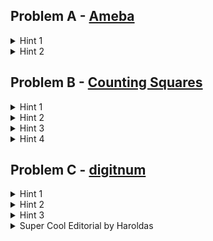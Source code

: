 ## Problem A - [Ameba](https://atcoder.jp/contests/abc274/tasks/abc274_c)
<details>
<summary>Hint 1</summary>
Amoeba A sub i splits into ameobas 2i and 2i + 1. In other words, the index of the value in the input (i) indicates which new amoeba it splits into, and the value given in the input (A sub i) indicates the original amoeba that it splits from.
</details>
<details>
<summary>Hint 2</summary>
The children amoeba that the parent amoeba are one generation down the line from the original amoeba, so their generation is equal to the generation of the parent amoeba + 1.
</details>

## Problem B - [Counting Squares](https://atcoder.jp/contests/abc275/tasks/abc275_c)

<details>
<summary>Hint 1</summary>
Given 2 points, we can find 2 other points that are needed to make a square.
</details>
<details>
<summary>Hint 2</summary>
The input size is so small (10 * 10 = 100 points) that it is possible to iterate over every set of two points.
</details>
<details>
<summary>Hint 3</summary>
The two other points can be found using the difference in x and y between the first two points (probably fiddle around with this on paper, I'm not sure how to explain the process). There's actually two different sets of two points that will complete the square, depending on whether you rotate the original line segment clockwise or counterclockwise.
</details>
<details>
<summary>Hint 4</summary>
Make sure you aren't counting the same square multiple times.
</details>

## Problem C - [digitnum](https://atcoder.jp/contests/abc238/tasks/abc238_c)

<details>
  <summary>Hint 1</summary>

  f(1) = 1, f(2) = 2, f(3) = 3 etc... f(9) = 9, so the sum of all f(x) from x=1 to x=9 is equal to 1+2+3...+9. This can be found using the formula for the sum of an arithmetic sequence: (lowest number + highest number) * (number of numbers in the sequence / 2). Substituting in the values for this case, it would look like (1 + 9) * (9 / 2) = 45.

</details>

<details>
  <summary>Hint 2</summary>

  f(1) = 1, f(10) = 1, f(100) = 1, f(1000) = 1, f(10000) = 1, etc...
</details>

<details>
  <summary>Hint 3</summary>

  Sample case 2 (where n=238) can be broken down like this: the sum of all f(x) from x=1 to x=9 + the sum of all f(x) from x=10 to x=99 + the sum of all f(x) from x=100 to x=238.
  
</details>

<details>
  <summary>Super Cool Editorial by Haroldas</summary>

  You essentially are trying to add a summation of "n" for each digit range you have

  Lets say I have the number 173:
  You have to add the sum of 1-9, then 10-99 (but they're offset by 9 to be 1-90), then finally 100-173 (offset by 99, so 1-74)

  Essentially you can use the sum of an arithmetic series formula to accomplish the goal, but you can think of it instead in terms of the properties of summation
  This is derived from Sn = n/2 * (an + a0)
  ![img](https://cdn.discordapp.com/attachments/1027733600113790986/1040416408351297556/image.png)

  This is a fundamental calculation for digitnum because it reduces the entire thing to near O(1) (with a very uncostly loop - we'll get to that)
  So for our precious number 173, you can think of f(1)...f(9) to be like this:
  ![img](https://cdn.discordapp.com/attachments/1027733600113790986/1040416802418733217/image.png)

  Now the cool part is that up until the actual number of digits of our num (173), it really is just 9 x 10^(i) (if i starts at 0)
  And so you just add this to your sum, so for 273 you have something like:
  9/2 * 10 + 90/2 * 91
  Because your total number of digits is 3, so you can calculate sum up till 2
  after that point, you just have to understand that for each number you must offset it by a large number of repeating 9's, kind of like the earlier example of 10 to 99, you subtract by 9 to get 1-90 
  or like 100 to 999, you subtract by 99 to get 1-900, etc.

  of course calculating that sucks, but you can also see it as 10^(n digits - 1) - 1 
  therefore you can easily calculate it as (173 - 10^2 + 1 )/2 * (173 - 10^2 + 2) 
  (which is really just saying (173 - 99)/2 * ((173 - 99) + 1), looking like our sum of an arithmetic series)
  this is basically the digit num formula:

  For each number of digits increasing until the total number of digits - 1: do (9 * 10^(i))/2 * (9 * 10^(i) + 1)

  For the last calculation: do (value - 10^(size-1) + 1)/2 * (val - 10^(size-1) + 2)
  then do ur fancy modulus
  ```
 
</details>
